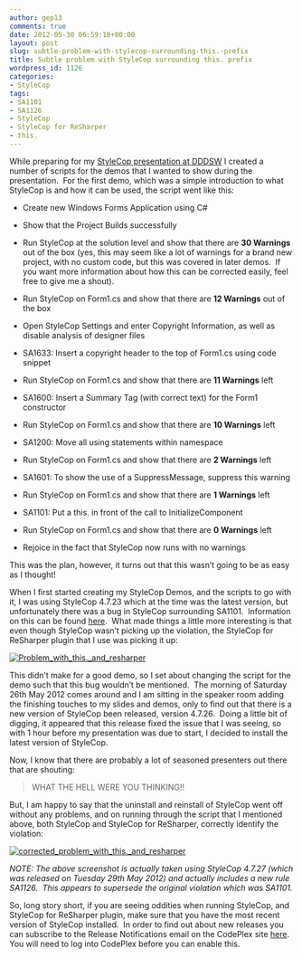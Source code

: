 ```yaml
---
author: gep13
comments: true
date: 2012-05-30 06:59:18+00:00
layout: post
slug: subtle-problem-with-stylecop-surrounding-this.-prefix
title: Subtle problem with StyleCop surrounding this. prefix
wordpress_id: 1126
categories:
- StyleCop
tags:
- SA1101
- SA1126
- StyleCop
- StyleCop for ReSharper
- this.
---
```


While preparing for my [StyleCop presentation at DDDSW](http://www.gep13.co.uk/blog/dddsw-4-stylecop-breaking-down-the-barriers-to-entry/) I created a number of scripts for the demos that I wanted to show during the presentation.  For the first demo, which was a simple introduction to what StyleCop is and how it can be used, the script went like this:



	
  * Create new Windows Forms Application using C#

	
  * Show that the Project Builds successfully

	
  * Run StyleCop at the solution level and show that there are **30 Warnings** out of the box (yes, this may seem like a lot of warnings for a brand new project, with no custom code, but this was covered in later demos.  If you want more information about how this can be corrected easily, feel free to give me a shout).

	
  * Run StyleCop on Form1.cs and show that there are **12 Warnings** out of the box

	
  * Open StyleCop Settings and enter Copyright Information, as well as disable analysis of designer files

	
  * SA1633: Insert a copyright header to the top of Form1.cs using code snippet

	
  * Run StyleCop on Form1.cs and show that there are **11 Warnings** left

	
  * SA1600: Insert a Summary Tag (with correct text) for the Form1 constructor

	
  * Run StyleCop on Form1.cs and show that there are **10 Warnings** left

	
  * SA1200: Move all using statements within namespace

	
  * Run StyleCop on Form1.cs and show that there are **2 Warnings** left

	
  * SA1601: To show the use of a SuppressMessage, suppress this warning

	
  * Run StyleCop on Form1.cs and show that there are **1 Warnings** left

	
  * SA1101: Put a this. in front of the call to InitializeComponent

	
  * Run StyleCop on Form1.cs and show that there are **0 Warnings** left

	
  * Rejoice in the fact that StyleCop now runs with no warnings


This was the plan, however, it turns out that this wasn’t going to be as easy as I thought!

When I first started creating my StyleCop Demos, and the scripts to go with it, I was using StyleCop 4.7.23 which at the time was the latest version, but unfortunately there was a bug in StyleCop surrounding SA1101.  Information on this can be found [here](http://stylecop.codeplex.com/workitem/7266).  What made things a little more interesting is that even though StyleCop wasn’t picking up the violation, the StyleCop for ReSharper plugin that I use was picking it up:

[![Problem_with_this._and_resharper](http://www.gep13.co.uk/blog/wp-content/uploads/2012/05/Problem_with_this._and_resharper_thumb.png)](http://www.gep13.co.uk/blog/wp-content/uploads/2012/05/Problem_with_this._and_resharper.png)

This didn’t make for a good demo, so I set about changing the script for the demo such that this bug wouldn’t be mentioned.  The morning of Saturday 26th May 2012 comes around and I am sitting in the speaker room adding the finishing touches to my slides and demos, only to find out that there is a new version of StyleCop been released, version 4.7.26.  Doing a little bit of digging, it appeared that this release fixed the issue that I was seeing, so with 1 hour before my presentation was due to start, I decided to install the latest version of StyleCop.

Now, I know that there are probably a lot of seasoned presenters out there that are shouting:


<blockquote>WHAT THE HELL WERE YOU THINKING!!</blockquote>


But, I am happy to say that the uninstall and reinstall of StyleCop went off without any problems, and on running through the script that I mentioned above, both StyleCop and StyleCop for ReSharper, correctly identify the violation:

[![corrected_problem_with_this._and_resharper](http://www.gep13.co.uk/blog/wp-content/uploads/2012/05/corrected_problem_with_this._and_resharper_thumb.png)](http://www.gep13.co.uk/blog/wp-content/uploads/2012/05/corrected_problem_with_this._and_resharper.png)

_NOTE: The above screenshot is actually taken using StyleCop 4.7.27 (which was released on Tuesday 29th May 2012) and actually includes a new rule SA1126.  This appears to supersede the original violation which was SA1101._

So, long story short, if you are seeing oddities when running StyleCop, and StyleCop for ReSharper plugin, make sure that you have the most recent version of StyleCop installed.  In order to find out about new releases you can subscribe to the Release Notifications email on the CodePlex site [here](http://stylecop.codeplex.com/releases/view/79972).  You will need to log into CodePlex before you can enable this.
